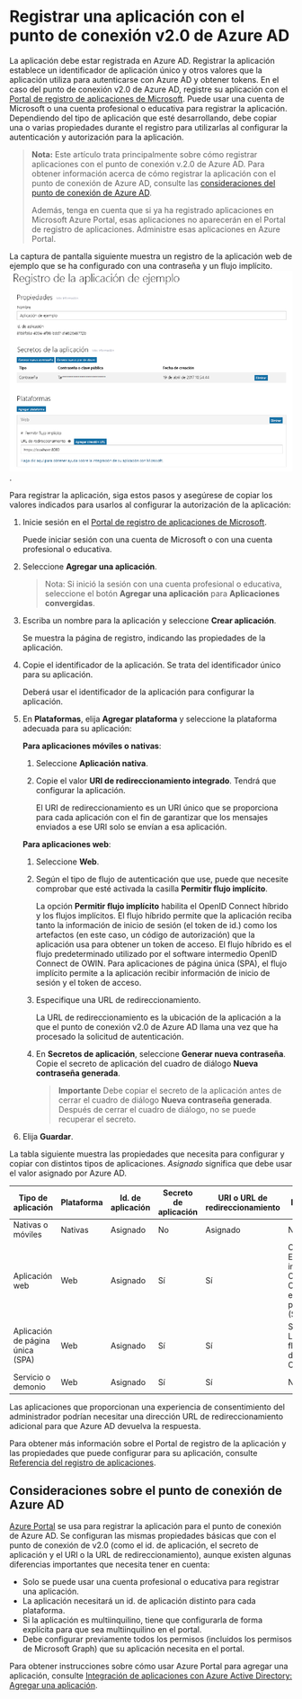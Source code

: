 # <a name="register-your-app-with-the-azure-ad-v20-endpoint"></a>Registrar una aplicación con el punto de conexión v2.0 de Azure AD

La aplicación debe estar registrada en Azure AD. Registrar la aplicación establece un identificador de aplicación único y otros valores que la aplicación utiliza para autenticarse con Azure AD y obtener tokens. En el caso del punto de conexión v2.0 de Azure AD, registre su aplicación con el [Portal de registro de aplicaciones de Microsoft](https://apps.dev.microsoft.com). Puede usar una cuenta de Microsoft o una cuenta profesional o educativa para registrar la aplicación. Dependiendo del tipo de aplicación que esté desarrollando, debe copiar una o varias propiedades durante el registro para utilizarlas al configurar la autenticación y autorización para la aplicación. 


> **Nota:** Este artículo trata principalmente sobre cómo registrar aplicaciones con el punto de conexión v.2.0 de Azure AD. Para obtener información acerca de cómo registrar la aplicación con el punto de conexión de Azure AD, consulte las [consideraciones del punto de conexión de Azure AD](#azure-ad-endpoint-considerations).
> 
> Además, tenga en cuenta que si ya ha registrado aplicaciones en Microsoft Azure Portal, esas aplicaciones no aparecerán en el Portal de registro de aplicaciones. Administre esas aplicaciones en Azure Portal. 


La captura de pantalla siguiente muestra un registro de la aplicación web de ejemplo que se ha configurado con una contraseña y un flujo implícito. ![Registro de aplicación web con contraseña y concesión implícita](./images/v2-web-registration.png).

Para registrar la aplicación, siga estos pasos y asegúrese de copiar los valores indicados para usarlos al configurar la autorización de la aplicación:

1. Inicie sesión en el [Portal de registro de aplicaciones de Microsoft](https://apps.dev.microsoft.com/).
   
    Puede iniciar sesión con una cuenta de Microsoft o con una cuenta profesional o educativa. 

2. Seleccione **Agregar una aplicación**.
    > Nota: Si inició la sesión con una cuenta profesional o educativa, seleccione el botón **Agregar una aplicación** para **Aplicaciones convergidas**. 

3. Escriba un nombre para la aplicación y seleccione **Crear aplicación**.

    Se muestra la página de registro, indicando las propiedades de la aplicación.

4. Copie el identificador de la aplicación. Se trata del identificador único para su aplicación.

    Deberá usar el identificador de la aplicación para configurar la aplicación.

5. En **Plataformas**, elija **Agregar plataforma** y seleccione la plataforma adecuada para su aplicación:
    
    **Para aplicaciones móviles o nativas**:

    1. Seleccione **Aplicación nativa**.

    2. Copie el valor **URI de redireccionamiento integrado**. Tendrá que configurar la aplicación.

        El URI de redireccionamiento es un URI único que se proporciona para cada aplicación con el fin de garantizar que los mensajes enviados a ese URI solo se envían a esa aplicación. 

    **Para aplicaciones web**:

    1. Seleccione **Web**.

    2. Según el tipo de flujo de autenticación que use, puede que necesite comprobar que esté activada la casilla **Permitir flujo implícito**. 
        
        La opción **Permitir flujo implícito** habilita el OpenID Connect híbrido y los flujos implícitos. El flujo híbrido permite que la aplicación reciba tanto la información de inicio de sesión (el token de id.) como los artefactos (en este caso, un código de autorización) que la aplicación usa para obtener un token de acceso. El flujo híbrido es el flujo predeterminado utilizado por el software intermedio OpenID Connect de OWIN. Para aplicaciones de página única (SPA), el flujo implícito permite a la aplicación recibir información de inicio de sesión y el token de acceso. 

    3. Especifique una URL de redireccionamiento.
        
        La URL de redireccionamiento es la ubicación de la aplicación a la que el punto de conexión v2.0 de Azure AD llama una vez que ha procesado la solicitud de autenticación.

    4. En **Secretos de aplicación**, seleccione **Generar nueva contraseña**. Copie el secreto de aplicación del cuadro de diálogo **Nueva contraseña generada**.
        > **Importante** Debe copiar el secreto de la aplicación antes de cerrar el cuadro de diálogo **Nueva contraseña generada**. Después de cerrar el cuadro de diálogo, no se puede recuperar el secreto. 
            
6. Elija **Guardar**.


La tabla siguiente muestra las propiedades que necesita para configurar y copiar con distintos tipos de aplicaciones. _Asignado_ significa que debe usar el valor asignado por Azure AD.


| Tipo de aplicación | Plataforma | Id. de aplicación | Secreto de aplicación | URI o URL de redireccionamiento | Flujo implícito 
| --- | --- | --- | --- | --- | --- |
| Nativas o móviles | Nativas | Asignado  | No | Asignado | No |
| Aplicación web | Web | Asignado | Sí | Sí | Opcional <br/>El software intermedio Open ID Connect utiliza el flujo híbrido predeterminado (Sí) | 
| Aplicación de página única (SPA) | Web | Asignado | Sí | Sí | Sí <br/> Los SPA usan el flujo implícito de Open ID Connect |
| Servicio o demonio | Web | Asignado | Sí | Sí | No |

Las aplicaciones que proporcionan una experiencia de consentimiento del administrador podrían necesitar una dirección URL de redireccionamiento adicional para que Azure AD devuelva la respuesta.

Para obtener más información sobre el Portal de registro de la aplicación y las propiedades que puede configurar para su aplicación, consulte [Referencia del registro de aplicaciones](https://docs.microsoft.com/es-ES/azure/active-directory/develop/active-directory-v2-registration-portal).  

## <a name="azure-ad-endpoint-considerations"></a>Consideraciones sobre el punto de conexión de Azure AD

[Azure Portal](https://aka.ms/aadapplist) se usa para registrar la aplicación para el punto de conexión de Azure AD. Se configuran las mismas propiedades básicas que con el punto de conexión de v2.0 (como el id. de aplicación, el secreto de aplicación y el URI o la URL de redireccionamiento), aunque existen algunas diferencias importantes que necesita tener en cuenta: 

- Solo se puede usar una cuenta profesional o educativa para registrar una aplicación.
- La aplicación necesitará un id. de aplicación distinto para cada plataforma.
- Si la aplicación es multiinquilino, tiene que configurarla de forma explícita para que sea multiinquilino en el portal.
- Debe configurar previamente todos los permisos (incluidos los permisos de Microsoft Graph) que su aplicación necesita en el portal. 

Para obtener instrucciones sobre cómo usar Azure Portal para agregar una aplicación, consulte [Integración de aplicaciones con Azure Active Directory: Agregar una aplicación](https://docs.microsoft.com/azure/active-directory/develop/active-directory-integrating-applications#adding-an-application).
